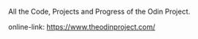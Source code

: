 All the Code, Projects and Progress of the Odin Project.


online-link: https://www.theodinproject.com/
